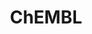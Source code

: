 ---
layout: default
bigquery: https://console.cloud.google.com/bigquery?p=patents-public-data&d=ebi_chembl&page=dataset
citation: '"The ChEMBL database in 2017." Anna Gaulton, Anne Hersey, Michał Nowotka,
  A Patrícia Bento, Jon Chambers, David Mendez, Prudence Mutowo, Francis Atkinson,
  Louisa J Bellis, Elena Cibrián-Uhalte, Mark Davies, Nathan Dedman, Anneli Karlsson,
  María Paula Magariños, John P Overington, George Papadatos, Ines Smit, Andrew R
  Leach Nucleic acids Research (2017) 45 (Database Issue), D945-D954'
contributors: European Bioinformatics Institute
cost: None
description: ChEMBL Data is a manually curated database of small molecules used in
  drug discovery, including information about existing patented drugs.
documentation: 'schema: https://www.ebi.ac.uk/chembl/db_schema


  '
last_edit: 04/06/2022, 08:28:20
location: https://console.cloud.google.com/marketplace/product/google_patents_public_datasets/chembl
maintained_by: EMBL-EBI, an outstation of European Molecular Biology Laboratory
related_publications: '

  ChEMBL: towards direct deposition of bioassay data.


  Mendez D, Gaulton A, Bento AP, Chambers J, De Veij M, Félix E, Magariños MP, Mosquera
  JF, Mutowo P, Nowotka M, Gordillo-Marañón M, Hunter F, Junco L, Mugumbate G, Rodriguez-Lopez
  M, Atkinson F, Bosc N, Radoux CJ, Segura-Cabrera A, Hersey A, Leach AR.


  — Nucleic Acids Res. 2019; 47(D1):D930-D940. doi: 10.1093/nar/gky1075

  '
schema_fields:
- mc_target_name
- cidx
- first_approval
- mw_monoisotopic
- assay_tax_id
- mutation
- compsyn_id
- component_id
- doc_type
- atc_code
- l3
- compound_name
- warning_country
- tid_fixed
- parent_molregno
- last_active
- strength
- usan_stem
- mc_target_type
- withdrawn_flag
- company
- level4_description
- cx_logp
- db_source
- mc_tax_id
- prediction_method
- qudt_units
- molsyn_id
- variant_id
- mw_freebase
- publication_number
- efo_term
- pathway_key
- src_compound_id
- warning_id
- tbl
- version
- tissue_id
- sei
- route
- rgid
- who_name
- downgraded
- uo_units
- enzyme_name
- description
- alert_set_id
- abstract
- smid
- dosage_form
- tid
- metref_id
- targcomp_id
- aidx
- approval_date
- max_phase
- active_ingredient
- entity_id
- activity_comment
- job_id
- short_name
- definition
- l6
- potential_duplicate
- usan_stem_definition
- src_assay_id
- efo_id
- tax_id
- db_version
- cellosaurus_id
- stem_class
- full_mwt
- published_relation
- bao_endpoint
- formulation_id
- parent_go_id
- assay_tissue
- ro3_pass
- component_type
- max_phase_for_ind
- activity_count
- subgroup
- molfile
- irac_class_id
- end_position
- topical
- inorganic_flag
- research_stem
- ad_type
- polymer_flag
- withdrawn_year
- predbind_id
- text_value
- aspect
- cell_id
- standard_flag
- domain_name
- site_id
- num_ro5_violations
- first_page
- oral
- comp_class_id
- mec_id
- parent_type
- curated_by
- standard_text_value
- compound_key
- protein_class_id
- pathway_id
- confidence_score
- targrel_id
- nda_type
- applicant_full_name
- smarts
- confidence
- molecular_species
- assay_organism
- relationship_desc
- target_mapping
- status
- ddd_id
- usan_stem_id
- hba
- chembl_id
- syn_type
- pchembl_value
- sequence
- site_residues
- doc_id
- domain_id
- therapeutic_flag
- actsm_id
- volume
- standard_inchi_key
- delist_flag
- chirality
- indication_class
- dosed_ingredient
- ddd_value
- mol_irac_id
- standard_inchi
- source
- submission_date
- ddd_comment
- orig_description
- standard_relation
- standard_value
- cell_description
- alogp
- level5
- level1_description
- target_type
- ddd_units
- domain_type
- usan_year
- species_group_flag
- relationship
- normal_range_min
- ddd_admr
- frac_code
- warning_year
- structure_type
- curation_comment
- direct_interaction
- drug_substance_flag
- assay_test_type
- record_id
- protein_class_desc
- creation_date
- co_stem_id
- warnref_id
- warning_class
- aromatic_rings
- cell_source_organism
- ref_type
- standard_units
- last_page
- mechanism_of_action
- l4
- protein_class_synonym
- published_value
- source_domain_id
- prod_pat_id
- met_comment
- innovator_company
- assay_cell_type
- level3_description
- mecref_id
- num_lipinski_ro5_violations
- cx_most_apka
- sequence_md5sum
- compd_id
- cpd_str_alert_id
- black_box_warning
- cell_ontology_id
- assay_type
- site_name
- selectivity_comment
- drug_record_id
- parenteral
- hrac_class_id
- molregno
- indref_id
- parameter_value
- relationship_type
- type
- metabolite_record_id
- pref_name
- set_name
- year
- active_molregno
- psa
- related_tid
- heavy_atoms
- prodrug
- organism
- cl_lincs_id
- country
- natural_product
- target_desc
- isoform
- withdrawn_class
- drugind_id
- domain_description
- published_units
- mechanism_comment
- level1
- warning_type
- substrate_record_id
- class_type
- l1
- as_id
- protclasssyn_id
- caloha_id
- canonical_smiles
- oc_id
- usan_substem
- pubmed_id
- ingredient
- assay_id
- lle
- le
- mesh_heading
- ap_id
- class_level
- result_flag
- ass_cls_map_id
- synonyms
- idx
- l8
- level3
- uberon_id
- disease_efficacy
- ref_url
- cx_most_bpka
- patent_use_code
- log_id
- bao_format
- hbd_lipinski
- chebi_par_id
- cell_source_tissue
- warning_description
- num_alerts
- authors
- stat
- major_class
- l5
- drug_product_flag
- qed_weighted
- sitecomp_id
- first_in_class
- start_position
- mol_frac_id
- units
- who_extra
- molecular_mechanism
- updated_on
- ref_id
- patent_expire_date
- relation
- cell_name
- hba_lipinski
- ridx
- alert_name
- stem
- data_validity_comment
- comments
- src_short_name
- hrac_code
- annotation
- component_synonym
- title
- std_act_id
- withdrawn_reason
- acd_logd
- standard_type
- parameter_type
- mc_target_accession
- mol_hrac_id
- assay_param_id
- mc_organism
- doi
- journal
- mol_atc_id
- irac_code
- assay_desc
- met_conversion
- previous_company
- label
- patent_no
- activity_id
- helm_notation
- path
- published_type
- parent_id
- assay_subcellular_fraction
- acd_logp
- level2
- met_id
- go_id
- frac_class_id
- cell_source_tax_id
- molecule_type
- trade_name
- homologue
- assay_category
- cx_logd
- binding_site_comment
- clo_id
- biocomp_id
- availability_type
- priority
- bto_id
- acd_most_apka
- toid
- assay_strain
- level4
- patent_id
- mesh_id
- bei
- acd_most_bpka
- assay_class_id
- alert_id
- l7
- value
- assay_source
- entity_type
- res_stem_id
- withdrawn_country
- upper_value
- product_id
- comp_go_id
- enzyme_tid
- action_type
- full_molformula
- issue
- hbd
- src_id
- standard_upper_value
- bao_id
- level2_description
- normal_range_max
- updated_by
- accession
- src_description
- rtb
- l2
- name
shortname: chembl
tags:
- biotechnology
- health
- chemical
- bioinformatics
- medical
terms_of_use: CC BY-SA 3.0
title: ChEMBL
uuid: e232a192-965c-4ec9-904c-155b6dfe56c5
---